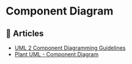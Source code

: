 # Component Diagram

## 📕 Articles

- [UML 2 Component Diagramming Guidelines](http://agilemodeling.com/style/componentDiagram.htm)
- [Plant UML - Component Diagram](https://plantuml.com/component-diagram)



